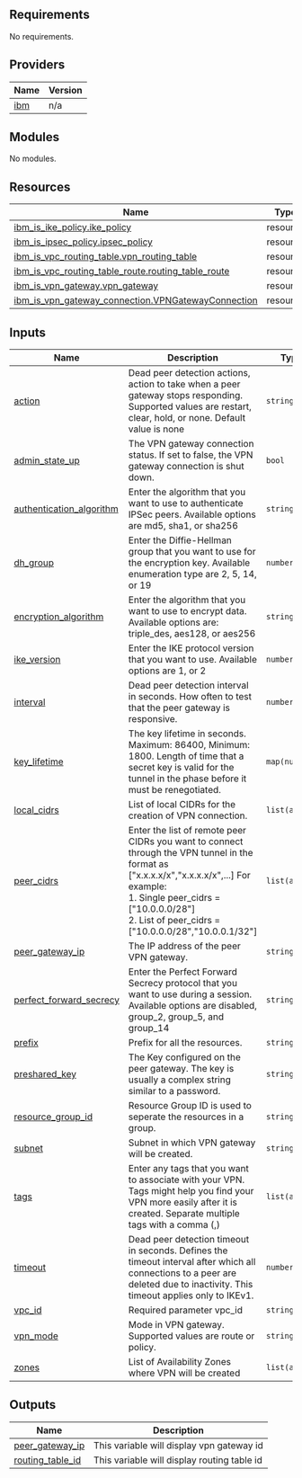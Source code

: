 ## Requirements

No requirements.

## Providers

| Name | Version |
|------|---------|
| <a name="provider_ibm"></a> [ibm](#provider\_ibm) | n/a |

## Modules

No modules.

## Resources

| Name | Type |
|------|------|
| [ibm_is_ike_policy.ike_policy](https://registry.terraform.io/providers/IBM-Cloud/ibm/latest/docs/resources/is_ike_policy) | resource |
| [ibm_is_ipsec_policy.ipsec_policy](https://registry.terraform.io/providers/IBM-Cloud/ibm/latest/docs/resources/is_ipsec_policy) | resource |
| [ibm_is_vpc_routing_table.vpn_routing_table](https://registry.terraform.io/providers/IBM-Cloud/ibm/latest/docs/resources/is_vpc_routing_table) | resource |
| [ibm_is_vpc_routing_table_route.routing_table_route](https://registry.terraform.io/providers/IBM-Cloud/ibm/latest/docs/resources/is_vpc_routing_table_route) | resource |
| [ibm_is_vpn_gateway.vpn_gateway](https://registry.terraform.io/providers/IBM-Cloud/ibm/latest/docs/resources/is_vpn_gateway) | resource |
| [ibm_is_vpn_gateway_connection.VPNGatewayConnection](https://registry.terraform.io/providers/IBM-Cloud/ibm/latest/docs/resources/is_vpn_gateway_connection) | resource |

## Inputs

| Name | Description | Type | Default | Required |
|------|-------------|------|---------|:--------:|
| <a name="input_action"></a> [action](#input\_action) | Dead peer detection actions, action to take when a peer gateway stops responding. Supported values are restart, clear, hold, or none. Default value is none | `string` | n/a | yes |
| <a name="input_admin_state_up"></a> [admin\_state\_up](#input\_admin\_state\_up) | The VPN gateway connection status. If set to false, the VPN gateway connection is shut down. | `bool` | n/a | yes |
| <a name="input_authentication_algorithm"></a> [authentication\_algorithm](#input\_authentication\_algorithm) | Enter the algorithm that you want to use to authenticate IPSec peers. Available options are md5, sha1, or sha256 | `string` | n/a | yes |
| <a name="input_dh_group"></a> [dh\_group](#input\_dh\_group) | Enter the Diffie-Hellman group that you want to use for the encryption key. Available enumeration type are 2, 5, 14, or 19 | `number` | n/a | yes |
| <a name="input_encryption_algorithm"></a> [encryption\_algorithm](#input\_encryption\_algorithm) | Enter the algorithm that you want to use to encrypt data. Available options are: triple\_des, aes128, or aes256 | `string` | n/a | yes |
| <a name="input_ike_version"></a> [ike\_version](#input\_ike\_version) | Enter the IKE protocol version that you want to use. Available options are 1, or 2 | `number` | n/a | yes |
| <a name="input_interval"></a> [interval](#input\_interval) | Dead peer detection interval in seconds. How often to test that the peer gateway is responsive. | `number` | n/a | yes |
| <a name="input_key_lifetime"></a> [key\_lifetime](#input\_key\_lifetime) | The key lifetime in seconds. Maximum: 86400, Minimum: 1800. Length of time that a secret key is valid for the tunnel in the phase before it must be renegotiated. | `map(number)` | n/a | yes |
| <a name="input_local_cidrs"></a> [local\_cidrs](#input\_local\_cidrs) | List of local CIDRs for the creation of VPN connection. | `list(any)` | n/a | yes |
| <a name="input_peer_cidrs"></a> [peer\_cidrs](#input\_peer\_cidrs) | Enter the list of remote peer CIDRs you want to connect through the VPN tunnel in the format as [\"x.x.x.x/x\",\"x.x.x.x/x\",...] For example:<br>1. Single peer_cidrs  = ["10.0.0.0/28"]<br>2. List of peer_cidrs = ["10.0.0.0/28","10.0.0.1/32"] | `list(any)` | n/a | yes |
| <a name="input_peer_gateway_ip"></a> [peer\_gateway\_ip](#input\_peer\_gateway\_ip) | The IP address of the peer VPN gateway. | `string` | n/a | yes |
| <a name="input_perfect_forward_secrecy"></a> [perfect\_forward\_secrecy](#input\_perfect\_forward\_secrecy) | Enter the Perfect Forward Secrecy protocol that you want to use during a session. Available options are disabled, group\_2, group\_5, and group\_14 | `string` | n/a | yes |
| <a name="input_prefix"></a> [prefix](#input\_prefix) | Prefix for all the resources. | `string` | n/a | yes |
| <a name="input_preshared_key"></a> [preshared\_key](#input\_preshared\_key) | The Key configured on the peer gateway. The key is usually a complex string similar to a password. | `string` | n/a | yes |
| <a name="input_resource_group_id"></a> [resource\_group\_id](#input\_resource\_group\_id) | Resource Group ID is used to seperate the resources in a group. | `string` | n/a | yes |
| <a name="input_subnet"></a> [subnet](#input\_subnet) | Subnet in which VPN gateway will be created. | `string` | n/a | yes |
| <a name="input_tags"></a> [tags](#input\_tags) | Enter any tags that you want to associate with your VPN. Tags might help you find your VPN more easily after it is created. Separate multiple tags with a comma (,) | `list(any)` | `null` | no |
| <a name="input_timeout"></a> [timeout](#input\_timeout) | Dead peer detection timeout in seconds. Defines the timeout interval after which all connections to a peer are deleted due to inactivity. This timeout applies only to IKEv1. | `number` | n/a | yes |
| <a name="input_vpc_id"></a> [vpc\_id](#input\_vpc\_id) | Required parameter vpc\_id | `string` | n/a | yes |
| <a name="input_vpn_mode"></a> [vpn\_mode](#input\_vpn\_mode) | Mode in VPN gateway. Supported values are route or policy. | `string` | n/a | yes |
| <a name="input_zones"></a> [zones](#input\_zones) | List of Availability Zones where VPN will be created | `list(any)` | n/a | yes |

## Outputs

| Name | Description |
|------|-------------|
| <a name="output_peer_gateway_ip"></a> [peer\_gateway\_ip](#output\_peer\_gateway\_ip) | This variable will display vpn gateway id |
| <a name="output_routing_table_id"></a> [routing\_table\_id](#output\_routing\_table\_id) | This variable will display routing table id |
